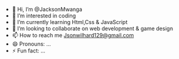 - 👋 Hi, I’m @JacksonMwanga
- 👀 I’m interested in coding
- 🌱 I’m currently learning Html,Css & JavaScript
- 💞️ I’m looking to collaborate on web development & game design
- 📫 How to reach me Jsonwilhard129@gmail.com 
- 😄 Pronouns: ...
- ⚡ Fun fact: ...

<!---
JacksonMwanga/JacksonMwanga is a ✨ special ✨ repository because its `README.md` (this file) appears on your GitHub profile.
You can click the Preview link to take a look at your changes.
--->
